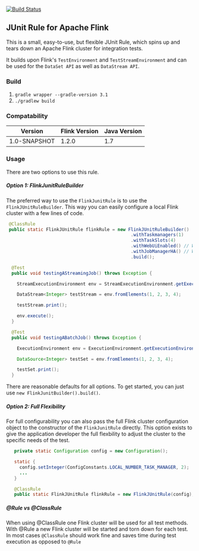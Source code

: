 [![Build Status](https://travis-ci.org/knaufk/flink-junit.svg?branch=master)](https://travis-ci.org/knaufk/flink-junit)

## JUnit Rule for Apache Flink

This is a small, easy-to-use, but flexible JUnit Rule, which spins up and tears down an Apache Flink cluster for integration tests. 

It builds upon Flink's `TestEnvironment` and `TestStreamEnvironment` and can be used for the `DataSet API` as well as `DataStream API`. 

### Build 

1. `gradle wrapper --gradle-version 3.1`
2. `./gradlew build`

### Compatability

| Version |  Flink Version | Java Version |
| --------------- | ------------- | ------------ |
| 1.0-SNAPSHOT    | 1.2.0         | 1.7          |


### Usage

There are two options to use this rule. 

##### Option 1: FlinkJunitRuleBuilder

The preferred way to use the `FlinkJunitRule` is to use the `FlinkJUnitRuleBuilder`. This way you can easily configure a local Flink cluster with a few lines of code. 
 ```java
  @ClassRule
  public static FlinkJUnitRule flinkRule = new FlinkJUnitRuleBuilder()
                                                .withTaskmanagers(1)    
                                                .withTaskSlots(4)
                                                .withWebUiEnabled() // Will use random free port
                                                .withJobManagerHA() // Will spin up local Zookeeper broker (random free port)
                                                .build();
 
   @Test
   public void testingAStreamingJob() throws Exception {
 
     StreamExecutionEnvironment env = StreamExecutionEnvironment.getExecutionEnvironment();
 
     DataStream<Integer> testStream = env.fromElements(1, 2, 3, 4);
 
     testStream.print();
 
     env.execute();
   }
 
   @Test
   public void testingABatchJob() throws Exception {
 
     ExecutionEnvironment env = ExecutionEnvironment.getExecutionEnvironment();
 
     DataSource<Integer> testSet = env.fromElements(1, 2, 3, 4);
 
     testSet.print();
   }
 
 ```
 
There are reasonable defaults for all options. To get started, you can just use `new FlinkJunitBuilder().build()`.
 
##### Option 2: Full  Flexibility
 
For full configurability you can also pass the full Flink cluster configuration object to the constructor of the `FlinkJunitRule` directly. This option exists to give the application developer the full flexbility to adjust the cluster to the specific needs of the test.

 ```java
    private static Configuration config = new Configuration();

    static {
      config.setInteger(ConfigConstants.LOCAL_NUMBER_TASK_MANAGER, 2);
      ...
    }

    @ClassRule
    public static FlinkJUnitRule flinkRule = new FlinkJUnitRule(config);
 ```
  
##### @Rule vs @ClassRule

When using @ClassRule one Flink cluster will be used for all test methods. With @Rule a new Flink cluster will be started and torn down for each test. In most cases `@ClassRule` should work fine and saves time during test execution as opposed to `@Rule`